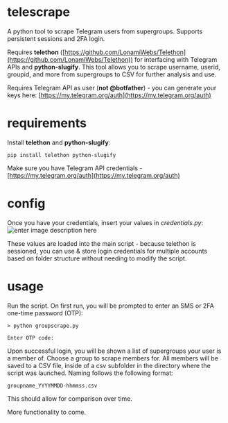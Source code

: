 # telescrape

A python tool to scrape Telegram users from supergroups. Supports persistent sessions and 2FA login.

Requires **telethon** ([https://github.com/LonamiWebs/Telethon](https://github.com/LonamiWebs/Telethon)) for interfacing with Telegram APIs and **python-slugify**. This tool allows you to scrape username, userid, groupid, and more from supergroups to CSV for further analysis and use.

Requires Telegram API as user (**not @botfather**) - you can generate your keys here:  [https://my.telegram.org/auth](https://my.telegram.org/auth)

# requirements

Install **telethon** and **python-slugify**:

    pip install telethon python-slugify

Make sure you have Telegram API credentials - [https://my.telegram.org/auth](https://my.telegram.org/auth)

# config

Once you have your credentials, insert your values in *credentials.py*:
![enter image description here](https://i.imgur.com/hW8FEyB.png)

These values are loaded into the main script - because telethon is sessioned, you can use & store login credentials for multiple accounts based on folder structure without needing to modify the script.

# usage

Run the script. On first run, you will be prompted to enter an SMS or 2FA one-time password (OTP):

    > python groupscrape.py 

    Enter OTP code:

Upon successful login, you will be shown a list of supergroups your user is a member of. Choose a group to scrape members for. All members will be saved to a CSV file, inside of a csv subfolder in the directory where the script was launched. Naming follows the following format:

    groupname_YYYYMMDD-hhmmss.csv

This should allow for comparison over time.

More functionality to come.
